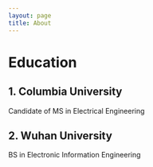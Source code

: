 ```yaml
---
layout: page
title: About
---
```

# Education
## 1. Columbia University
Candidate of MS in Electrical Engineering
## 2. Wuhan University
BS in Electronic Information Engineering
